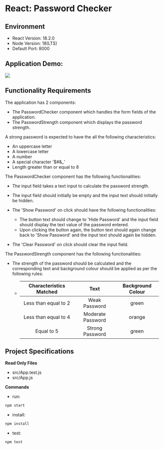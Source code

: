 # React: Password Checker

## Environment

- React Version: 18.2.0
- Node Version: 18(LTS)
- Default Port: 8000

## Application Demo:

![](https://hrcdn.net/s3_pub/istreet-assets/DlpdjZJVCX7RiXUM7bI2Mg/ezgif.com-gif-maker.gif)

## Functionality Requirements

The application has 2 components:

- The PasswordChecker component which handles the form fields of the application.
- The PasswordStrength component which displays the password strength.

A strong password is expected to have the all the following characteristics:

- An uppercase letter
- A lowercase letter
- A number
- A special character '$#&\_'
- Length greater than or equal to 8

The PasswordChecker component has the following functionalities:

- The input field takes a text input to calculate the password strength.
- The input field should initially be empty and the input text should initially be hidden.
- The 'Show Password' on click should have the following functionalities:

  - The button text should change to 'Hide Password' and the input field should display the text value of the password entered.
  - Upon clicking the button again, the button text should again change back to 'Show Password' and the input text should again be hidden.

- The 'Clear Password' on click should clear the input field.

The PasswordStrength component has the following functionalities:

- The strength of the password should be calculated and the corresponding text and background colour should be applied as per the following rules:

  - | Characteristics Matched |       Text        | Background Colour |
    | :---------------------: | :---------------: | :---------------: |
    |  Less than equal to 2   |   Weak Password   |       green       |
    |  Less than equal to 4   | Moderate Password |      orange       |
    |       Equal to 5        |  Strong Password  |       green       |

## Project Specifications

**Read Only Files**

- src/App.test.js
- src/App.js

**Commands**

- run:

```bash
npm start
```

- install:

```bash
npm install
```

- test:

```bash
npm test
```
